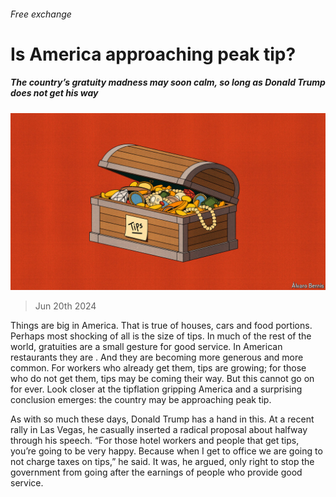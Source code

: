 ###### Free exchange

# Is America approaching peak tip? 

##### The country’s gratuity madness may soon calm, so long as Donald Trump does not get his way 

![image](images/20240622_FND000.jpg) 

> Jun 20th 2024 

Things are big in America. That is true of houses, cars and food portions. Perhaps most shocking of all is the size of tips. In much of the rest of the world, gratuities are a small gesture for good service. In American restaurants they are . And they are becoming more generous and more common. For workers who already get them, tips are growing; for those who do not get them, tips may be coming their way. But this cannot go on for ever. Look closer at the tipflation gripping America and a surprising conclusion emerges: the country may be approaching peak tip.

As with so much these days, Donald Trump has a hand in this. At a recent rally in Las Vegas, he casually inserted a radical proposal about halfway through his speech. “For those hotel workers and people that get tips, you’re going to be very happy. Because when I get to office we are going to not charge taxes on tips,” he said. It was, he argued, only right to stop the government from going after the earnings of people who provide good service.

